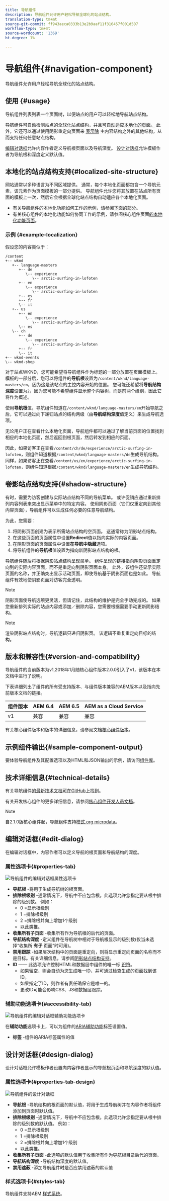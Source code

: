 ```yaml
---
title: 导航组件
description: 导航组件允许用户轻松导航全球化的站点结构。
translation-type: tm+mt
source-git-commit: ff943aeca0333b13e2b9aaf11f316457f001d507
workflow-type: tm+mt
source-wordcount: '1369'
ht-degree: 1%

---
```



# 导航组件{#navigation-component}

导航组件允许用户轻松导航全球化的站点结构。

## 使用 {#usage}

导航组件列表列表一个页面树，以便站点的用户可以轻松地导航站点结构。

导航组件可自动检测站点的全球化站点结构，并且[可自动适应本地化的页面。](#localized-site-structure) 此外，它还可以通过使用阴影重定向页面来 [表示除](#shadow-structure) 主内容结构之外的其他结构，从而支持任何任意站点结构。

[编辑对话框](#edit-dialog)允许内容作者定义导航根页面以及导航深度。 [设计对话框](#design-dialog)允许模板作者为导航根和深度定义默认值。

## 本地化的站点结构支持{#localized-site-structure}

网站通常以多种语言为不同区域提供。 通常，每个本地化页面都包含一个导航元素，该元素作为页面模板的一部分提供。 导航组件允许您将其放置在站点所有页面的模板上一次，然后它会根据全球化站点结构自动适应各个本地化页面。

* 有关导航组件的本地化功能如何工作的示例，请参阅[下面的部分](#example-localization)。
* 有关核心组件的本地化功能如何协同工作的示例，请参阅核心组件页面[的本地化功能页面](/help/get-started/localization.md)。

### 示例 {#example-localization}

假设您的内容类似于：

```
/content
+-- wknd
   +-- language-masters
      +-- de
         \-- experience
            \-- arctic-surfing-in-lofoten
      +-- en
         \-- experience
            \-- arctic-surfing-in-lofoten
      +-- es
      +-- fr
      \-- it
   +-- us
      +-- en
         \-- experience
            \-- arctic-surfing-in-lofoten
      \-- es
   \-- ch
      +-- de
         \-- experience
            \-- arctic-surfing-in-lofoten
      +-- fr
      \-- it
+-- wknd-events
\-- wknd-shop
```

对于站点WKND，您可能希望将导航组件作为标题的一部分放置在页面模板上。 模板的一部分后，您可以将组件的&#x200B;**导航根**&#x200B;设置为`/content/wknd/language-masters/en`，因为这是该站点的主控内容开始的位置。 您可能还希望将&#x200B;**导航结构深度**&#x200B;设置为`2`，因为您可能不希望组件显示整个内容树，而是前两个级别，因此它将作为概述。

使用&#x200B;**导航根**&#x200B;值，导航组件知道在`/content/wknd/language-masters/en`开始导航之后，它可以通过向下递归站点的结构两级（由&#x200B;**导航结构深度**&#x200B;值定义）来生成导航选项。

无论用户正在查看什么本地化页面，导航组件都可以通过了解当前页面的位置找到相应的本地化页面，然后返回到根页面，然后转发到相应的页面。

因此，如果访客正在查看`/content/ch/de/experience/arctic-surfing-in-lofoten`，则组件知道根据`/content/wknd/language-masters/de`生成导航结构。 同样，如果访客正在查看`/content/us/en/experience/arctic-surfing-in-lofoten`，则组件知道根据`/content/wknd/language-masters/en`生成导航结构。

## 卷影站点结构支持{#shadow-structure}

有时，需要为访客创建与实际站点结构不同的导航菜单。 或许促销应通过重新排列内容列表来突出显示菜单中的特定内容。 使用阴影页面（它们仅重定向到其他内容页面），导航组件可以生成任何必要的任意导航结构。

为此，您需要：

1. 将阴影页面创建为表示所需站点结构的空页面。 这通常称为阴影站点结构。
1. 在这些页面的页面属性中设置&#x200B;**Redirect**&#x200B;值以指向实际的内容页面。
1. 在阴影页面的页面属性中设置&#x200B;**在导航中隐藏**&#x200B;选项。
1. 将导航组件的&#x200B;**导航根**&#x200B;值设置为指向新阴影站点结构的根。

导航组件随后将根据阴影站点结构呈现菜单。 组件呈现的链接指向阴影页面重定向到的实际内容页面，而不是重定向到阴影页面本身。 此外，该组件还显示实际页面的名称，并正确突出显示活动页面，即使导航基于阴影页面也是如此。 导航组件有效地使阴影页面对访客完全透明。

>[!NOTE]
>阴影页面使导航选项更灵活，但请记住，此结构的维护是完全手动完成的。 如果您重新排列实际的站点内容或添加／删除内容，您需要根据需要手动更新阴影结构。

>[!NOTE]
>渲染阴影站点结构时，导航逻辑只递归阴影页。 该逻辑不重复重定向目标的结构。

## 版本和兼容性{#version-and-compatibility}

导航组件的当前版本为v1,2018年1月随核心组件版本2.0.0引入了v1，该版本在本文档中进行了说明。

下表详细列出了组件的所有受支持版本、与组件版本兼容的AEM版本以及指向先前版本文档的链接。

| 组件版本 | AEM 6.4 | AEM 6.5 | AEM as a Cloud Service |
|--- |--- |--- |---|
| v1 | 兼容 | 兼容 | 兼容 |

有关核心组件版本和版本的详细信息，请参阅文档[核心组件版本](/help/versions.md)。

## 示例组件输出{#sample-component-output}

要体验导航组件及其配置选项以及HTML和JSON输出的示例，请访问[组件库](https://adobe.com/go/aem_cmp_library_navigation)。

## 技术详细信息{#technical-details}

有关导航组件[的最新技术文档可在GitHub](https://adobe.com/go/aem_cmp_tech_navigation_v1)上找到。

有关开发核心组件的更多详细信息，请参阅[核心组件开发人员文档](/help/developing/overview.md)。

>[!NOTE]
>
>自2.1.0版核心组件起，导航组件支持[模式.org microdata](https://schema.org)。

## 编辑对话框{#edit-dialog}

在编辑对话框中，内容作者可以定义导航的根页面和导航结构的深度。

### 属性选项卡{#properties-tab}

![导航组件的编辑对话框属性选项卡](/help/assets/navigation-edit-properties.png)

* **导航根** -将用于生成导航树的根页面。
* **排除根级别** -通常情况下，导航中不应包含根。此选项允许您指定要从根中排除的级别数。 例如：
   * 0 =显示根级别
   * 1 =排除根级别
   * 2 =排除根并向上增加1个级别
   * 以此类推。
* **收集所有子页面** -收集所有作为导航根的后代的页面。
* **导航结构深度** -定义组件在导航树中相对于导航根显示的级别数(仅当未选择“收集所 **有子** 页面”时可用)。
* **禁用跟踪** -如果层次结构中的页面是重定向，则将显示重定向页面的名称而不是目标。有关详细信息，请参阅[阴影站点结构支持](#shadow-structure)。
* **ID**  —— 此选项允许控制HTML和数据层中组件的唯一标 [识符](/help/developing/data-layer/overview.md)。
   * 如果留空，则会自动为您生成唯一ID，并可通过检查生成的页面找到该ID。
   * 如果指定了ID，则作者有责任确保它是唯一的。
   * 更改ID可能会影响CSS、JS和数据层跟踪。

### 辅助功能选项卡{#accessibility-tab}

![导航组件的编辑对话框辅助功能选项卡](/help/assets/navigation-edit-accessibility.png)

在&#x200B;**辅助功能**&#x200B;选项卡上，可以为组件的[ARIA辅助功能](https://www.w3.org/WAI/standards-guidelines/aria/)标签设置值。

* **标签** -组件的ARIA标签属性的值

## 设计对话框{#design-dialog}

设计对话框允许模板作者设置向内容作者显示的导航根页面和导航深度的默认值。

### 属性选项卡{#properties-tab-design}

![导航组件的设计对话框](/help/assets/navigation-design.png)

* **导航根** -导航结构的根页面的默认值，将用于生成导航树并在内容作者将组件添加到页面时默认值。
* **排除根级别** -通常情况下，导航中不应包含根。此选项允许您指定要从根中排除的级别数的默认值。 例如：
   * 0 =显示根级别
   * 1 =排除根级别
   * 2 =排除根并向上增加1个级别
   * 以此类推。
* **收集所有子页面** -此选项的默认值用于收集所有作为导航根目录后代的页面。
* **导航结构深度** -导航结构深度的默认值。
* **禁用遮蔽** -添加导航组件时是否应禁用遮蔽的默认值

### 样式选项卡{#styles-tab}

导航组件支持AEM [样式系统](/help/get-started/authoring.md#component-styling)。
